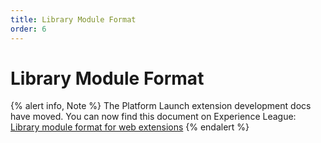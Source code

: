 ```yaml
---
title: Library Module Format
order: 6
---
```


# Library Module Format

{% alert info, Note %}
The Platform Launch extension development docs have moved. You can now find this document on Experience League: [Library module format for web extensions](https://experienceleague.adobe.com/docs/launch/using/extension-dev/modules/web/format.html)
{% endalert %}
